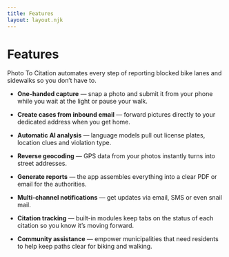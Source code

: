 ```yaml
---
title: Features
layout: layout.njk
---
```


# Features

Photo To Citation automates every step of reporting blocked bike lanes and sidewalks so you don’t have to.

- **One-handed capture** — snap a photo and submit it from your phone while you wait at the light or pause your walk.
- **Create cases from inbound email** — forward pictures directly to your dedicated address when you get home.
- **Automatic AI analysis** — language models pull out license plates, location clues and violation type.
- **Reverse geocoding** — GPS data from your photos instantly turns into street addresses.
- **Generate reports** — the app assembles everything into a clear PDF or email for the authorities.
- **Multi-channel notifications** — get updates via email, SMS or even snail mail.
- **Citation tracking** — built-in modules keep tabs on the status of each citation so you know it’s moving forward.

- **Community assistance** — empower municipalities that need residents to help keep paths clear for biking and walking.

